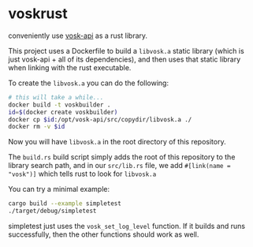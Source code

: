 # voskrust

conveniently use [vosk-api](https://github.com/alphacep/vosk-api) as a rust library.

This project uses a Dockerfile to build a `libvosk.a` static library (which is just vosk-api + all of its dependencies), and then uses that static library when linking with the rust executable.

To create the `libvosk.a` you can do the following:

```sh
# this will take a while...
docker build -t voskbuilder .
id=$(docker create voskbuilder)
docker cp $id:/opt/vosk-api/src/copydir/libvosk.a ./
docker rm -v $id
```

Now you will have `libvosk.a` in the root directory of this repository.

The `build.rs` build script simply adds the root of this repository to the library search path, and in our `src/lib.rs` file, we add `#[link(name = "vosk")]` which tells rust to look for `libvosk.a`

You can try a minimal example:

```sh
cargo build --example simpletest
./target/debug/simpletest
```

simpletest just uses the `vosk_set_log_level` function. If it builds and runs successfully, then the other functions should work as well.
